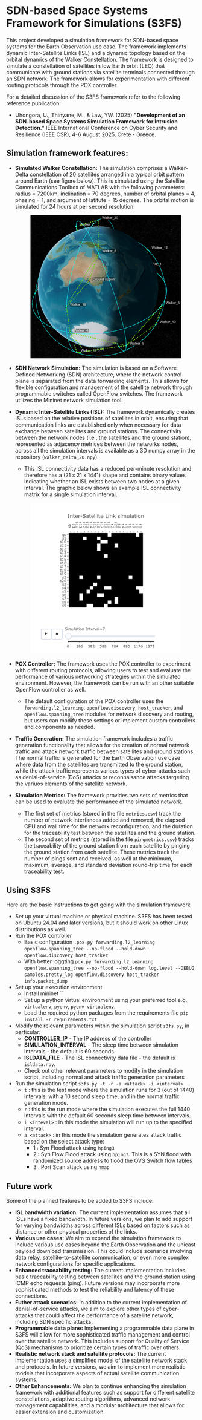 # SDN-based Space Systems Framework for Simulations (S3FS)

This project developed a simulation framework for SDN-based space systems for the Earth Observation use case. The framework implements dynamic Inter-Satellite Links (ISL) and a dynamic topology based on the orbital dynamics of the Walker Constellation. The framework is designed to simulate a constellation of satellites in low Earth orbit (LEO) that communicate with ground stations via satellite terminals connected through an SDN network. The framework allows for experimentation with different routing protocols through the POX controller.

For a detailed discussion of the S3FS framework refer to the following reference publication:

- Uhongora, U., Thinyane, M., & Law, YW. (2025) __"Development of an SDN-based Space Systems Simulation Framework for Intrusion Detection."__ IEEE International Conference on Cyber Security and Resilience (IEEE CSR), 4-6 August 2025, Crete - Greece.

## Simulation framework features:

- **Simulated Walker Constellation:** The simulation comprises a Walker-Delta constellation of 20 satellites arranged in a typical orbit pattern around Earth (see figure below). This is simulated using the Satellite Communications Toolbox of MATLAB with the following parameters: radius = 7200km, inclination = 70 degrees, number of orbital planes = 4, phasing = 1, and argument of latitute = 15 degrees. The orbital motion is simulated for 24 hours at per second resolution. 
    <p align="center">
        <img src="graphics/walker.png" alt="ISL Connectivity Matrix for interval 7" width="400">
    </p>
- **SDN Network Simulation:** The simulation is based on a Software Defined Networking (SDN) architecture, where the network control plane is separated from the data forwarding elements. This allows for flexible configuration and management of the satellite network through programmable switches called OpenFlow switches. The framework utilizes the Mininet network simulation tool. 
- **Dynamic Inter-Satellite Links (ISL):** The framework dynamically creates ISLs based on the relative positions of satellites in orbit, ensuring that communication links are established only when necessary for data exchange between satellites and ground stations. The connectivity between the network nodes (i.e., the satellites and the ground station), represented as adjacency metrices between the networks nodes, across all the simulation intervals is available as a 3D numpy array in the repository (`walker_delta_20.npy`).  

   - This ISL connectivity data has a reduced per-minute resolution and therefore has a (21 x 21 x 1441) shape and contains binary values indicating whether an ISL exists between two nodes at a given interval. The graphic below shows an example ISL connectivity matrix for a single simulation interval.
    <p align="center">
        <img src="graphics/isldata.png" alt="ISL Connectivity Matrix for interval 7" width="400">
    </p>
- **POX Controller:** The framework uses the POX controller to experiment with different routing protocols, allowing users to test and evaluate the performance of various networking strategies within the simulated environment. However, the framework can be run with an other suitable OpenFlow controller as well. 
   - The default configuration of the POX controller uses the `forwarding.l2_learning`, `openflow.discovery`, `host_tracker`, and `openflow.spanning_tree` modules for network discovery and routing, but users can modify these settings or implement custom controllers and components as needed.
- **Traffic Generation:** The simulation framework includes a traffic generation functionality that allows for the creation of normal network traffic and attack network traffic between satellites and ground stations. The normal traffic is generated for the Earth Observation use case where data from the satellites are transmitted to the ground station, while the attack traffic represents various types of cyber-attacks such as denial-of-service (DoS) attacks or reconnaisance attacks targeting the variuos elements of the satellite network.
- **Simulation Metrics:** The framework provides two sets of metrics that can be used to evaluate the performance of the simulated network. 
   - The first set of metrics (stored in the file `metrics.csv`) track the number of network interfances added and removed, the elapsed CPU and wall time for the network reconfiguration, and the duration for the traceability test between the satellites and the ground station. 
   - The second set of metrics (stored in the file `pingmetrics.csv`) tracks the traceability of the ground station from each satellite by pinging the ground station from each satellite. These metrics track the number of pings sent and received, as well at the minimum, maximum, average, and standard deviation round-trip time for each traceability test.

## Using S3FS
Here are the basic instructions to get going with the simulation framework
- Set up your virtual machine or physical machine. S3FS has been tested on Ubuntu 24.04 and later versions, but it should work on other Linux distributions as well.
- Run the POX controller
   - Basic configuration `.pox.py forwarding.l2_learning openflow.spanning_tree --no-flood --hold-down openflow.discovery host_tracker`
   - With better loggting `pox.py forwarding.l2_learning openflow.spanning_tree --no-flood --hold-down log.level --DEBUG samples.pretty_log openflow.discovery host_tracker info.packet_dump`
- Set up your execution environment
   - Install mininet ``
   - Set up a python virtual environment using your preferred tool e.g., `virtualenv`, `pyenv`, `pyenv-virtualenv`.
   - Load the required python packages from the requirements file `pip install -r requirements.txt`
- Modify the relevant parameters within the simulation script `s3fs.py`, in particular:
   - **CONTROLLER_IP** - The IP address of the controller
   - **SIMULATION_INTERVAL** - The sleep time between simulation intervals - the default is 60 seconds.
   - **ISLDATA_FILE** - The ISL connectivity data file - the default is `isldata.npy`.
   - Check out other relevant parameters to modify in the simulation script, including normal and attack traffic generation parameters
- Run the simulation script `s3fs.py -t -r -a <attack> -i <interval>`
   - `t` : this is the test mode where the simulation runs for 3 (out of 1440) intervals, with a 10 second sleep time, and in the normal traffic generation mode.
   - `r` : this is the run mode where the simulation executes the full 1440 intervals with the default 60 seconds sleep time between intervals.
   - `i <inteval>` : in this mode the simulation will run up to the specified interval.
   - `a <attack>` : in this mode the simulation generates attack traffic based on the select attack type:
     - 1 : Syn Flood attack using `hping3`
     - 2 : Syn Flow Flood attack using `hping3`. This is a SYN flood with randomized source address to flood the OVS Switch flow tables
     - 3 : Port Scan attack using `nmap`

## Future work
Some of the planned features to be added to S3FS include:
- **ISL bandwidth variation:** The current implementation assumes that all ISLs have a fixed bandwidth. In future versions, we plan to add support for varying bandwidths across different ISLs based on factors such as distance or other physical properties of the links.
- **Various use cases:** We aim to expand the simulation framework to include various use cases beyond the Earth Observation and the unicast payload download transmission. This could include scenarios involving data relay, satellite-to-satellite communication, or even more complex network configurations for specific applications.
- **Enhanced traceability testing:** The current implementation includes basic traceability testing between satellites and the ground station using ICMP echo requests (ping). Future versions may incorporate more sophisticated methods to test the reliability and latency of these connections.
- **Futher attack scenarios:** In addition to the current implementation of denial-of-service attacks, we aim to explore other types of cyber-attacks that could affect the performance of a satellite network, including SDN specific attacks.
- **Programmable data plane:** Implementing a programmable data plane in S3FS will allow for more sophisticated traffic management and control over the satellite network. This includes support for Quality of Service (QoS) mechanisms to prioritize certain types of traffic over others. 
- **Realistic network stack and satellite protocols:** The current implementation uses a simplified model of the satellite network stack and protocols. In future versions, we aim to implement more realistic models that incorporate aspects of actual satellite communication systems.
- **Other Enhancements:** We plan to continue enhancing the simulation framework with additional features such as support for different satellite constellations, adaptive routing algorithms, advanced network management capabilities, and a modular architecture that allows for easier extension and customization.
